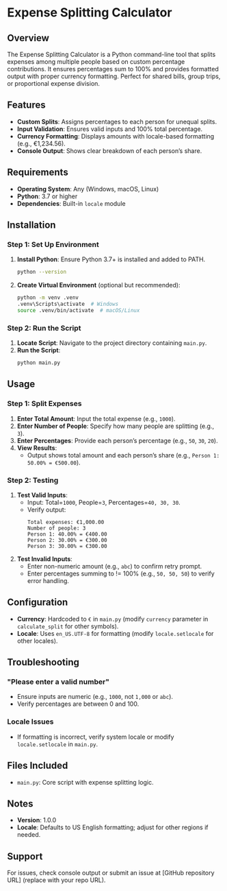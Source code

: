 # Expense Splitting Calculator

## Overview
The Expense Splitting Calculator is a Python command-line tool that splits expenses among multiple people based on custom percentage contributions. It ensures percentages sum to 100% and provides formatted output with proper currency formatting. Perfect for shared bills, group trips, or proportional expense division.

## Features
- **Custom Splits**: Assigns percentages to each person for unequal splits.
- **Input Validation**: Ensures valid inputs and 100% total percentage.
- **Currency Formatting**: Displays amounts with locale-based formatting (e.g., €1,234.56).
- **Console Output**: Shows clear breakdown of each person’s share.

## Requirements
- **Operating System**: Any (Windows, macOS, Linux)
- **Python**: 3.7 or higher
- **Dependencies**: Built-in `locale` module

## Installation

### Step 1: Set Up Environment
1. **Install Python**: Ensure Python 3.7+ is installed and added to PATH.
   ```bash
   python --version
   ```
2. **Create Virtual Environment** (optional but recommended):
   ```bash
   python -m venv .venv
   .venv\Scripts\activate  # Windows
   source .venv/bin/activate  # macOS/Linux
   ```

### Step 2: Run the Script
1. **Locate Script**: Navigate to the project directory containing `main.py`.
2. **Run the Script**:
   ```bash
   python main.py
   ```

## Usage

### Step 1: Split Expenses
1. **Enter Total Amount**: Input the total expense (e.g., `1000`).
2. **Enter Number of People**: Specify how many people are splitting (e.g., `3`).
3. **Enter Percentages**: Provide each person’s percentage (e.g., `50`, `30`, `20`).
4. **View Results**:
   - Output shows total amount and each person’s share (e.g., `Person 1: 50.00% = €500.00`).

### Step 2: Testing
1. **Test Valid Inputs**:
   - Input: Total=`1000`, People=`3`, Percentages=`40, 30, 30`.
   - Verify output:
     ```
     Total expenses: €1,000.00
     Number of people: 3
     Person 1: 40.00% = €400.00
     Person 2: 30.00% = €300.00
     Person 3: 30.00% = €300.00
     ```
2. **Test Invalid Inputs**:
   - Enter non-numeric amount (e.g., `abc`) to confirm retry prompt.
   - Enter percentages summing to != 100% (e.g., `50, 50, 50`) to verify error handling.

## Configuration
- **Currency**: Hardcoded to `€` in `main.py` (modify `currency` parameter in `calculate_split` for other symbols).
- **Locale**: Uses `en_US.UTF-8` for formatting (modify `locale.setlocale` for other locales).

## Troubleshooting

### "Please enter a valid number"
- Ensure inputs are numeric (e.g., `1000`, not `1,000` or `abc`).
- Verify percentages are between 0 and 100.

### Locale Issues
- If formatting is incorrect, verify system locale or modify `locale.setlocale` in `main.py`.

## Files Included
- `main.py`: Core script with expense splitting logic.

## Notes
- **Version**: 1.0.0
- **Locale**: Defaults to US English formatting; adjust for other regions if needed.

## Support
For issues, check console output or submit an issue at [GitHub repository URL] (replace with your repo URL).